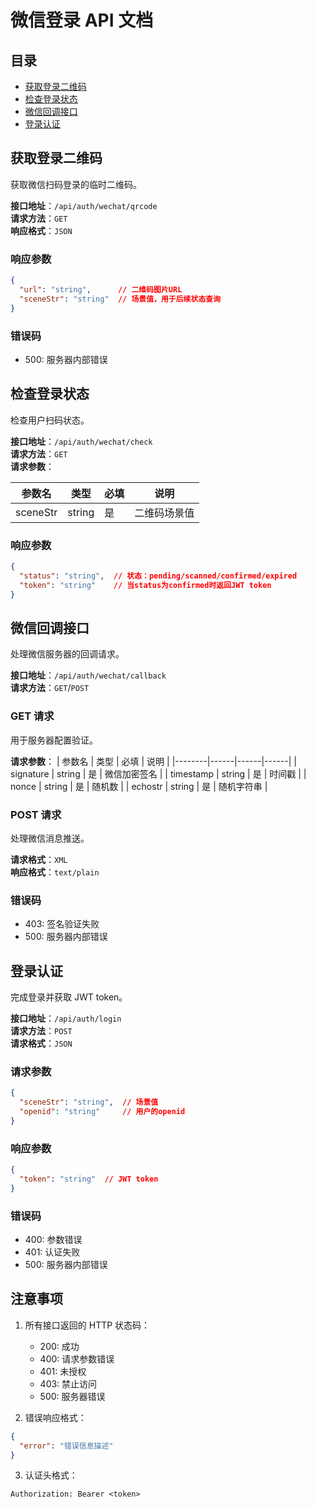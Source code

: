 # 微信登录 API 文档

## 目录
- [获取登录二维码](#获取登录二维码)
- [检查登录状态](#检查登录状态)
- [微信回调接口](#微信回调接口)
- [登录认证](#登录认证)

## 获取登录二维码
获取微信扫码登录的临时二维码。

**接口地址**：`/api/auth/wechat/qrcode`  
**请求方法**：`GET`  
**响应格式**：`JSON`

### 响应参数
```json
{
  "url": "string",      // 二维码图片URL
  "sceneStr": "string"  // 场景值，用于后续状态查询
}
```

### 错误码
- 500: 服务器内部错误

## 检查登录状态
检查用户扫码状态。

**接口地址**：`/api/auth/wechat/check`  
**请求方法**：`GET`  
**请求参数**：

| 参数名 | 类型 | 必填 | 说明 |
|--------|------|------|------|
| sceneStr | string | 是 | 二维码场景值 |

### 响应参数
```json
{
  "status": "string",  // 状态：pending/scanned/confirmed/expired
  "token": "string"    // 当status为confirmed时返回JWT token
}
```

## 微信回调接口
处理微信服务器的回调请求。

**接口地址**：`/api/auth/wechat/callback`  
**请求方法**：`GET`/`POST`

### GET 请求
用于服务器配置验证。

**请求参数**：
| 参数名 | 类型 | 必填 | 说明 |
|--------|------|------|------|
| signature | string | 是 | 微信加密签名 |
| timestamp | string | 是 | 时间戳 |
| nonce | string | 是 | 随机数 |
| echostr | string | 是 | 随机字符串 |

### POST 请求
处理微信消息推送。

**请求格式**：`XML`  
**响应格式**：`text/plain`

### 错误码
- 403: 签名验证失败
- 500: 服务器内部错误

## 登录认证
完成登录并获取 JWT token。

**接口地址**：`/api/auth/login`  
**请求方法**：`POST`  
**请求格式**：`JSON`

### 请求参数
```json
{
  "sceneStr": "string",  // 场景值
  "openid": "string"     // 用户的openid
}
```

### 响应参数
```json
{
  "token": "string"  // JWT token
}
```

### 错误码
- 400: 参数错误
- 401: 认证失败
- 500: 服务器内部错误

## 注意事项
1. 所有接口返回的 HTTP 状态码：
   - 200: 成功
   - 400: 请求参数错误
   - 401: 未授权
   - 403: 禁止访问
   - 500: 服务器错误

2. 错误响应格式：
```json
{
  "error": "错误信息描述"
}
```

3. 认证头格式：
```
Authorization: Bearer <token>
```
